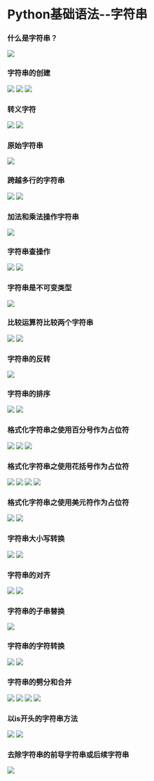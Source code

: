 # Python基础语法--字符串
### 什么是字符串？
![](../Pictures/字符串/什么是字符串.png)
### 字符串的创建
![](../Pictures/字符串/字符串的创建(1).png)
![](../Pictures/字符串/字符串的创建(2).png)
![](../Pictures/字符串/字符串的创建(3).png)
### 转义字符
![](../Pictures/字符串/转义字符(1).png)
![](../Pictures/字符串/转义字符(2).png)
### 原始字符串
![](../Pictures/字符串/原始字符串.png)
### 跨越多行的字符串
![](../Pictures/字符串/跨越多行的字符串(1).png)
![](../Pictures/字符串/跨越多行的字符串(2).png)
### 加法和乘法操作字符串
![](../Pictures/字符串/加法和乘法操作字符串.png)
### 字符串查操作
![](../Pictures/字符串/字符串查操作(1).png)
![](../Pictures/字符串/字符串查操作(2).png)
### 字符串是不可变类型
![](./Pictures/字符串/字符串是不可变的类型.png)
### 比较运算符比较两个字符串
![](../Pictures/字符串/比较运算符比较两个字符串(1).png)
![](../Pictures/字符串/比较运算符比较两个字符串(2).png)
### 字符串的反转
![](../Pictures/字符串/字符串的反转.png)
### 字符串的排序
![](../Pictures/字符串/字符串的排序(1).png)
![](../Pictures/字符串/字符串的排序(2).png)
### 格式化字符串之使用百分号作为占位符
![](../Pictures/字符串/格式化字符串之使用百分号作为占位符(1).png)
![](../Pictures/字符串/格式化字符串之使用百分号作为占位符(2).png)
![](../Pictures/字符串/格式化字符串之使用百分号作为占位符(3).png)
### 格式化字符串之使用花括号作为占位符
![](../Pictures/字符串/格式化字符串之使用花括号作为占位符(1).png)
![](../Pictures/字符串/格式化字符串之使用花括号作为占位符(2).png)
![](../Pictures/字符串/格式化字符串之使用花括号作为占位符(3).png)
![](../Pictures/字符串/格式化字符串之使用花括号作为占位符(4).png)
### 格式化字符串之使用美元符作为占位符
![](../Pictures/字符串/格式化字符串之使用美元符作为占位符(1).png)
![](../Pictures/字符串/格式化字符串之使用美元符作为占位符(2).png)
### 字符串大小写转换
![](../Pictures/字符串/字符串大小写转换(1).png)
![](../Pictures/字符串/字符串大小写转换(2).png)
### 字符串的对齐
![](../Pictures/字符串/字符串的对齐(1).png)
![](../Pictures/字符串/字符串的对齐(2).png)
### 字符串的子串替换
![](../Pictures/字符串/字符串的子串替换.png)
### 字符串的字符转换
![](../Pictures/字符串/字符串的字符转换(1).png)
![](../Pictures/字符串/字符串的字符转换(2).png)
### 字符串的劈分和合并
![](../Pictures/字符串/字符串的劈分和合并(1).png)
![](../Pictures/字符串/字符串的劈分和合并(2).png)
![](../Pictures/字符串/字符串的劈分和合并(3).png)
![](../Pictures/字符串/字符串的劈分和合并(4).png)
### 以is开头的字符串方法
![](../Pictures/字符串/以is开头的字符串的方法(1).png)
![](../Pictures/字符串/以is开头的字符串的方法(2).png)
### 去除字符串的前导字符串或后续字符串
![](../Pictures/字符串/去除字符串的前导字符串或后续字符串.png)
